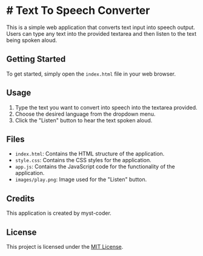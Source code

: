 # # Text To Speech Converter

This is a simple web application that converts text input into speech output. Users can type any text into the provided textarea and then listen to the text being spoken aloud.

## Getting Started

To get started, simply open the `index.html` file in your web browser.

## Usage

1. Type the text you want to convert into speech into the textarea provided.
2. Choose the desired language from the dropdown menu.
3. Click the "Listen" button to hear the text spoken aloud.

## Files

- `index.html`: Contains the HTML structure of the application.
- `style.css`: Contains the CSS styles for the application.
- `app.js`: Contains the JavaScript code for the functionality of the application.
- `images/play.png`: Image used for the "Listen" button.

## Credits

This application is created by myst-coder.

## License

This project is licensed under the [MIT License](LICENSE).
